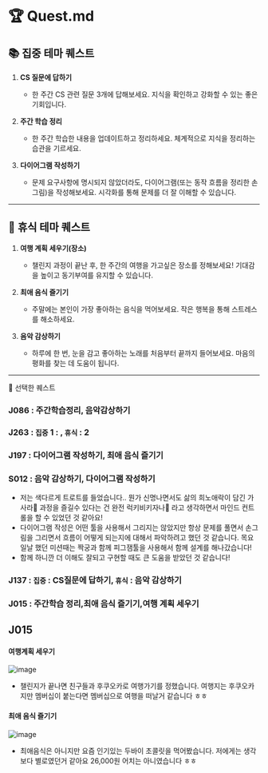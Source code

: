 # 🏆 Quest.md

## 📚 집중 테마 퀘스트

1. **CS 질문에 답하기**

   - 한 주간 CS 관련 질문 3개에 답해보세요. 지식을 확인하고 강화할 수 있는 좋은 기회입니다.

2. **주간 학습 정리**

   - 한 주간 학습한 내용을 업데이트하고 정리하세요. 체계적으로 지식을 정리하는 습관을 기르세요.

3. **다이어그램 작성하기**
   - 문제 요구사항에 명시되지 않았더라도, 다이어그램(또는 동작 흐름을 정리한 손그림)을 작성해보세요. 시각화를 통해 문제를 더 잘 이해할 수 있습니다.

---

## 🛌 휴식 테마 퀘스트

1. **여행 계획 세우기(장소)**

   - 챌린지 과정이 끝난 후, 한 주간의 여행을 가고싶은 장소를 정해보세요! 기대감을 높이고 동기부여를 유지할 수 있습니다.

2. **최애 음식 즐기기**

   - 주말에는 본인이 가장 좋아하는 음식을 먹어보세요. 작은 행복을 통해 스트레스를 해소하세요.

3. **음악 감상하기**
   - 하루에 한 번, 눈을 감고 좋아하는 노래를 처음부터 끝까지 들어보세요. 마음의 평화를 찾는 데 도움이 됩니다.

---

👥 선택한 퀘스트

### J086 : 주간학습정리, 음악감상하기

### J263 : `집중` 1 : , `휴식` : 2

### J197 : 다이어그램 작성하기, 최애 음식 즐기기

### S012 : 음악 감상하기, 다이어그램 작성하기

- 저는 색다르게 트로트를 들었습니다.. 뭔가 신명나면서도 삶의 희노애락이 담긴 가사라🥲 과정을 즐길수 있다는 건 완전 럭키비키자나💫 라고 생각하면서 마인드 컨트롤을 할 수 있었던 것 같아요!
- 다이어그램 작성은 어떤 툴을 사용해서 그리지는 않았지만 항상 문제를 풀면서 손그림을 그리면서 흐름이 어떻게 되는지에 대해서 파악하려고 했던 것 같습니다. 목요일날 했던 미션때는 짝궁과 함께 피그잼툴을 사용해서 함께 설계를 해나갔습니다!
- 함께 하니깐 더 이해도 잘되고 구현할 때도 큰 도움을 받았던 것 같습니다!

### J137 : `집중` : CS질문에 답하기, `휴식` : 음악 감상하기

### J015 : 주간학습 정리,최애 음식 즐기기,여행 계획 세우기
## J015 

#### 여행계획 세우기

![image](https://github.com/user-attachments/assets/c8c9aabf-31b5-4f12-bfe6-0c8f8a97efb6)

- 챌린지가 끝나면 친구들과 후쿠오카로 여행가기를 정했습니다. 여행지는 후쿠오카지만 멤버십이 붙는다면 멤버십으로 여행을 떠날거 같습니다 ㅎㅎ

#### 최애 음식 즐기기

![image](https://github.com/user-attachments/assets/4940d659-699e-44b5-9beb-cf32df016250)

- 최애음식은 아니지만 요즘 인기있는 두바이 초콜릿을 먹어봤습니다. 저에게는 생각보다 별로였던거 같아요 26,000원 어치는 아니였습니다 ㅎㅎ


